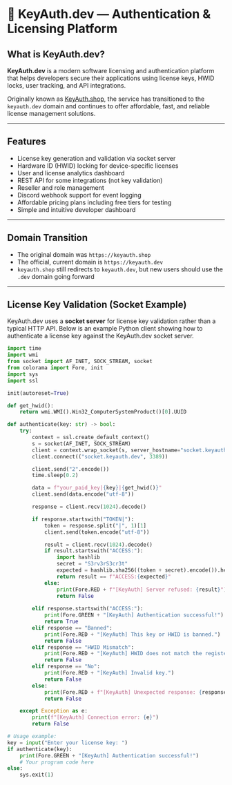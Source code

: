# 🔐 KeyAuth.dev — Authentication & Licensing Platform

## What is KeyAuth.dev?

**KeyAuth.dev** is a modern software licensing and authentication platform that helps developers secure their applications using license keys, HWID locks, user tracking, and API integrations.

Originally known as [KeyAuth.shop](https://keyauth.dev), the service has transitioned to the `keyauth.dev` domain and continues to offer affordable, fast, and reliable license management solutions.

---

## Features

- License key generation and validation via socket server  
- Hardware ID (HWID) locking for device-specific licenses  
- User and license analytics dashboard  
- REST API for some integrations (not key validation)  
- Reseller and role management  
- Discord webhook support for event logging  
- Affordable pricing plans including free tiers for testing  
- Simple and intuitive developer dashboard

---

## Domain Transition

- The original domain was `https://keyauth.shop`  
- The official, current domain is `https://keyauth.dev`  
- `keyauth.shop` still redirects to `keyauth.dev`, but new users should use the `.dev` domain going forward

---

## License Key Validation (Socket Example)

KeyAuth.dev uses a **socket server** for license key validation rather than a typical HTTP API. Below is an example Python client showing how to authenticate a license key against the KeyAuth.dev socket server.

```python
import time
import wmi
from socket import AF_INET, SOCK_STREAM, socket
from colorama import Fore, init
import sys
import ssl

init(autoreset=True)

def get_hwid():
    return wmi.WMI().Win32_ComputerSystemProduct()[0].UUID

def authenticate(key: str) -> bool:
    try:
        context = ssl.create_default_context()
        s = socket(AF_INET, SOCK_STREAM)
        client = context.wrap_socket(s, server_hostname="socket.keyauth.shop")
        client.connect(("socket.keyauth.dev", 3389))

        client.send("2".encode())
        time.sleep(0.2)

        data = f"your_paid_key|{key}|{get_hwid()}"
        client.send(data.encode("utf-8"))

        response = client.recv(1024).decode()

        if response.startswith("TOKEN|"):
            token = response.split("|", 1)[1]
            client.send(token.encode("utf-8"))

            result = client.recv(1024).decode()
            if result.startswith("ACCESS:"):
                import hashlib
                secret = "S3rv3rS3cr3t"
                expected = hashlib.sha256((token + secret).encode()).hexdigest()
                return result == f"ACCESS:{expected}"
            else:
                print(Fore.RED + f"[KeyAuth] Server refused: {result}")
                return False
        
        elif response.startswith("ACCESS:"):
            print(Fore.GREEN + "[KeyAuth] Authentication successful!")
            return True
        elif response == "Banned":
            print(Fore.RED + "[KeyAuth] This key or HWID is banned.")
            return False
        elif response == "HWID Mismatch":
            print(Fore.RED + "[KeyAuth] HWID does not match the registered device.")
            return False
        elif response == "No":
            print(Fore.RED + "[KeyAuth] Invalid key.")
            return False
        else:
            print(Fore.RED + f"[KeyAuth] Unexpected response: {response}")
            return False

    except Exception as e:
        print(f"[KeyAuth] Connection error: {e}")
        return False

# Usage example:
key = input("Enter your license key: ")
if authenticate(key):
    print(Fore.GREEN + "[KeyAuth] Authentication successful!")
    # Your program code here
else:
    sys.exit(1)

